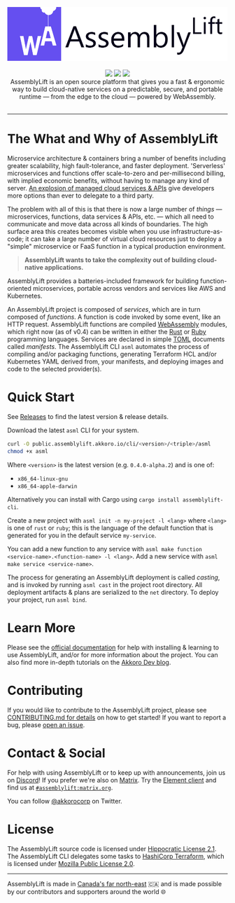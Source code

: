<p align="center">
  <img width="600" src="./docs/AssemblyLift_logo.png"/>
  <br/>
  <br/>
  <img src="https://github.com/akkoro/assemblylift/workflows/AssemblyLift%20CI/badge.svg"/>
  <img src="https://img.shields.io/crates/v/assemblylift-cli"/>
  <img src="https://img.shields.io/discord/901946190667595786"/>
  <br/>
  AssemblyLift is an open source platform that gives you a fast & ergonomic way to build cloud-native services on a predictable, 
secure, and portable runtime &mdash; from the edge to the cloud &mdash; powered by WebAssembly.
  <br/>
  <br/>
</p>

-----

# The What and Why of AssemblyLift

Microservice architecture & containers bring a number of benefits including greater scalability, high fault-tolerance, 
and faster deployment. 'Serverless' microservices and functions offer scale-to-zero and per-millisecond billing, with 
implied economic benefits, without having to manage any kind of server. [An explosion of managed cloud services & APIs](https://landscape.cncf.io/) 
give developers more options than ever to delegate to a third party.

The problem with all of this is that there is now a large number of _things_ &mdash; microservices, functions, data services & APIs, etc. 
&mdash; which all need to communicate and move data across all kinds of boundaries. The high surface area this creates becomes 
visible when you use infrastructure-as-code; it can take a large number of virtual cloud resources just to deploy a "simple"
microservice or FaaS function in a typical production environment.

>**AssemblyLift wants to take the complexity out of building cloud-native applications.**

AssemblyLift provides a batteries-included framework for building function-oriented microservices, portable across vendors 
and services like AWS and Kubernetes.

An AssemblyLift project is composed of _services_, which are in turn composed of _functions_. A function is code invoked by 
some event, like an HTTP request. AssemblyLift functions are compiled [WebAssembly](https://webassembly.org/) modules, which
right now (as of v0.4) can be written in either the [Rust](https://rust-lang.org) or [Ruby](https://ruby-lang.org) programming 
languages. Services are declared in simple [TOML](https://toml.io) documents called _manifests_. The AssemblyLift CLI `asml` 
automates the process of compiling and/or packaging functions, generating Terraform HCL and/or Kubernetes YAML derived from, 
your manifests, and deploying images and code to the selected provider(s).

# Quick Start

See [Releases](https://github.com/akkoro/assemblylift/releases) to find the latest version & release details.

Download the latest `asml` CLI for your system.
```bash
curl -O public.assemblylift.akkoro.io/cli/<version>/<triple>/asml
chmod +x asml
```
Where `<version>` is the latest version (e.g. `0.4.0-alpha.2`) and <triple> is one of:
 - `x86_64-linux-gnu`
 - `x86_64-apple-darwin`

Alternatively you can install with Cargo using `cargo install assemblylift-cli`.

Create a new project with `asml init -n my-project -l <lang>` where `<lang>` is one of `rust` or `ruby`; this is the language 
of the default function that is generated for you in the default service `my-service`. 

You can add a new function to any service with `asml make function <service-name>.<function-name> -l <lang>`. 
Add a new service with `asml make service <service-name>`.

The process for generating an AssemblyLift deployment is called _casting_, and is invoked by running `asml cast` in the 
project root directory. All deployment artifacts & plans are serialized to the `net` directory. To deploy your project, 
run `asml bind`.

# Learn More

Please see the [official documentation](https://docs.assemblylift.akkoro.io) for help with installing & learning to use 
AssemblyLift, and/or for more information about the project.
You can also find more in-depth tutorials on the [Akkoro Dev blog](https://dev.to/akkoro).

# Contributing

If you would like to contribute to the AssemblyLift project, please see [CONTRIBUTING.md for details](CONTRIBUTING.md) 
on how to get started! If you want to report a bug, please [open an issue](https://github.com/akkoro/assemblylift/issues/new?labels=bug).

# Contact & Social

For help with using AssemblyLift or to keep up with announcements, join us on [Discord](https://discord.gg/pVSCqYgra3)!
If you prefer we're also on [Matrix](https://matrix.org). Try the [Element client](https://element.io/) and find us at [`#assemblylift:matrix.org`](https://app.element.io/#/room/#assemblylift:matrix.org).

You can follow [@akkorocorp](https://twitter.com/akkorocorp/) on Twitter.

# License

The AssemblyLift source code is licensed under [Hippocratic License 2.1](/LICENSE.md).  
The AssemblyLift CLI delegates some tasks to [HashiCorp Terraform](https://terraform.io), which is licensed under [Mozilla Public License 2.0](https://www.mozilla.org/en-US/MPL/2.0/).

-----

AssemblyLift is made in [Canada's far north-east](https://en.wikipedia.org/wiki/Newfoundland_and_Labrador) 🇨🇦 and is made possible by 
our contributors and supporters around the world 🌐
